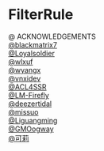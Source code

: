 # FilterRule
@ ACKNOWLEDGEMENTS<br>
[@blackmatrix7](https://github.com/blackmatrix7/ios_rule_script/tree/master/rule/Shadowrocket) <br>
[@Loyalsoldier](https://github.com/Loyalsoldier/clash-rules)<br>
[@wlxuf](https://github.com/wlxuf/Shadowrocket)<br>
[@wyangx](https://github.com/wyangx/Rules/blob/main/shadowrocket.conf)<br>
[@vnxidev](https://github.com/vnxidev/sfw)<br>
[@ACL4SSR](https://github.com/ACL4SSR/ACL4SSR/blob/master/Clash)<br>
[@LM-Firefly](https://github.com/LM-Firefly/Rules)<br>
[@deezertidal](https://github.com/deezertidal/shadowrocket-rules)<br>
[@missuo](https://raw.githubusercontent.com/missuo/ASN-China/main/ASN.China.list)<br>
[@Liguangming](https://liguangming.com/Shadowrocket)<br>
[@GMOogway](https://github.com/GMOogway/shadowrocket-rules)<br>
[@可莉](https://t.me/ibilibili)
